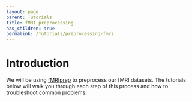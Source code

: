 ```yaml
---
layout: page
parent: Tutorials
title: fMRI preprocessing
has_children: true
permalink: /Tutorials/preprocessing-fmri
---
```


# Introduction
We will be using [fMRIprep](https://fmriprep.org/en/stable/) to preprocess our fMRI datasets.  The tutorials below will walk you through each step of this process and how to troubleshoot common problems.
